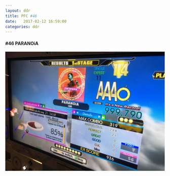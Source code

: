 ```yaml
---
layout: ddr
title: PFC #46
date:   2017-02-12 16:59:00
categories: ddr
---
```

#### **#46** PARANOiA
![](/images/pfc/46_PARANOiA.jpg)
